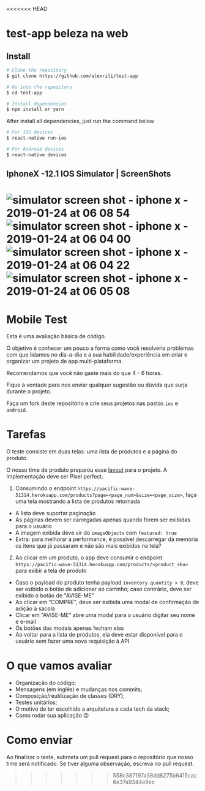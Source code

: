 <<<<<<< HEAD
# test-app beleza na web

## Install
``` bash
# Clone the repository
$ git clone https://github.com/alexrili/test-app

# Go into the repository
$ cd test-app

# Install dependencies
$ npm install or yarn
```
After install all dependencies, just run the command below
``` bash
# For IOS devices
$ react-native run-ios

# For Android devices
$ react-native devices
```

## IphoneX -12.1 IOS Simulator | ScreenShots
![simulator screen shot - iphone x - 2019-01-24 at 06 08 54](https://user-images.githubusercontent.com/1238430/51664676-18eea700-1fa1-11e9-8af5-c4f6f76a0c52.jpg)
![simulator screen shot - iphone x - 2019-01-24 at 06 04 00](https://user-images.githubusercontent.com/1238430/51664673-18eea700-1fa1-11e9-99fa-404d3c074488.jpg)
![simulator screen shot - iphone x - 2019-01-24 at 06 04 22](https://user-images.githubusercontent.com/1238430/51664674-18eea700-1fa1-11e9-8bfb-0168759d10a0.jpg)
![simulator screen shot - iphone x - 2019-01-24 at 06 05 08](https://user-images.githubusercontent.com/1238430/51664675-18eea700-1fa1-11e9-9f93-a5eb5da5a091.jpg)
=======
# Mobile Test

Esta é uma avaliação básica de código.

O objetivo é conhecer um pouco a forma como você resolveria problemas com que lidamos no dia-a-dia e a sua habilidade/experiência em criar e organizar um projeto de app multi-plataforma.

Recomendamos que você não gaste mais do que 4 - 6 horas.

Fique à vontade para nos enviar qualquer sugestão ou dúvida que surja durante o projeto.

Faça um fork deste repositório e crie seus projetos nas pastas `ios` e `android`.

# Tarefas

O teste consiste em duas telas: uma lista de produtos e a página do produto.

O nosso time de produto preparou esse [layout](https://www.figma.com/file/Dbpn1mqdq2d350NEXojF2v/test-mobile?node-id=392%3A0) para o projeto. A implementação deve ser Pixel perfect.

1. Consumindo o endpoint `https://pacific-wave-51314.herokuapp.com/products?page=<page_num>&size=<page_size>`, faça uma tela mostrando a lista de produtos retornada
  * A lista deve suportar paginação
  * As páginas devem ser carregadas apenas quando forem ser exibidas para o usuário
  * A imagem exibida deve vir do `imageObjects` com `featured: true`
  * Extra: para melhorar a performance, é possível descarregar da memória os itens que já passaram e não são mais exibidos na tela?
2. Ao clicar em um produto, o app deve consumir o endpoint `https://pacific-wave-51314.herokuapp.com/products/<product_sku>` para exibir a tela de produto
  * Caso o payload do produto tenha payload `inventory.quantity > 0`, deve ser exibido o botão de adicionar ao carrinho; caso contrário, deve ser exibido o botão de "AVISE-ME"
  * Ao clicar em "COMPRE", deve ser exibida uma modal de confirmação de adição à sacola
  * Clicar em "AVISE-ME" abre uma modal para o usuário digitar seu nome e e-mail
  * Os botões das modais apenas fecham elas
  * Ao voltar para a lista de produtos, ela deve estar disponível para o usuário sem fazer uma nova requisição à API

# O que vamos avaliar

* Organização do código;
* Mensagens (em inglês) e mudanças nos commits;
* Composição/reutilização de classes (DRY);
* Testes unitários;
* O motivo de ter escolhido a arquitetura e cada tech da stack;
* Como rodar sua aplicação 😉

# Como enviar

Ao finalizar o teste, submeta um pull request para o repositório que nosso time será notificado. Se tiver alguma observação, escreva no pull request.
>>>>>>> 558c387197a38dd8275b6415cac6e37a9344e9ec
